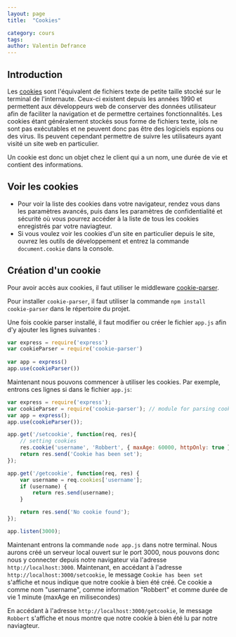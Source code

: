 ```yaml
---
layout: page
title:  "Cookies"

category: cours
tags: 
author: Valentin Defrance
---
```



## Introduction

Les [cookies](https://fr.wikipedia.org/wiki/Cookie_(informatique)#Cr%C3%A9ation_d'un_cookie) sont l'équivalent de fichiers texte de petite taille stocké sur le terminal de l'internaute. Ceux-ci existent depuis les années 1990 et permettent aux développeurs web de conserver des données utilisateur afin de faciliter la navigation et de permettre certaines fonctionnalités. Les cookies étant généralement stockés sous forme de fichiers texte, iols ne sont pas exécutables et ne peuvent donc pas être des logiciels espions ou des virus. Ils peuvent cependant permettre de suivre les utilisateurs ayant visité un site web en particulier.

Un cookie est donc un objet chez le client qui a un nom, une durée de vie et contient des informations.

## Voir les cookies

- Pour voir la liste des cookies dans votre navigateur, rendez vous dans les paramètres avancés, puis dans les paramètres de confidentialité et sécurité où vous pourrez accéder à la liste de tous les cookies enregistrés par votre naviagteur.
- Si vous voulez voir les cookies d'un site en particulier depuis le site, ouvrez les outils de développement et entrez la commande `document.cookie` dans la console.

## Création d'un cookie

Pour avoir accès aux cookies, il faut utiliser le middleware [cookie-parser](https://www.npmjs.com/package/cookie-parser).

Pour installer `cookie-parser`, il faut utiliser la commande `npm install cookie-parser` dans le répertoire du projet.

Une fois cookie parser installé, il faut modifier ou créer le fichier `app.js` afin d'y ajouter les lignes suivantes :

~~~ javascript
var express = require('express')
var cookieParser = require('cookie-parser')
 
var app = express()
app.use(cookieParser())
~~~

Maintenant nous pouvons commencer à utiliser les cookies. Par exemple, entrons ces lignes si dans le fichier `app.js`:

~~~ javascript
var express = require('express');
var cookieParser = require('cookie-parser'); // module for parsing cookies
var app = express();
app.use(cookieParser());

app.get('/setcookie', function(req, res){
    // setting cookies
    res.cookie('username', 'Robbert', { maxAge: 60000, httpOnly: true });
    return res.send('Cookie has been set');
});

app.get('/getcookie', function(req, res) {
    var username = req.cookies['username'];
    if (username) {
        return res.send(username);        
    }

    return res.send('No cookie found');
});

app.listen(3000);
~~~

Maintenant entrons la commande `node app.js` dans notre terminal. Nous aurons créé un serveur local ouvert sur le port 3000, nous pouvons donc nous y connecter depuis notre navigateur via l'adresse `http://localhost:3000`. Maintenant, en accédant à l'adresse `http://localhost:3000/setcookie`, le message `Cookie has been set` s'affiche et nous indique que notre cookie à bien été créé. Ce cookie a comme nom "username", comme information "Robbert" et comme durée de vie 1 minute (maxAge en milisecondes)


En accédant à l'adresse `http://localhost:3000/getcookie`, le message `Robbert` s'affiche et nous montre que notre cookie à bien été lu par notre naviagteur.

